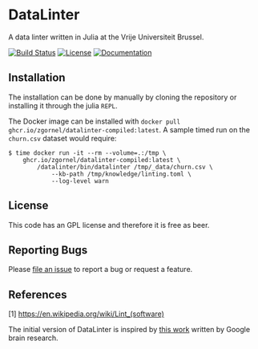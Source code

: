 # DataLinter

A data linter written in Julia at the Vrije Universiteit Brussel.

[![Build Status](https://github.com/zgornel/DataLinter/actions/workflows/CI.yml/badge.svg?branch=master)](https://github.com/zgornel/DataLinter/actions/workflows/CI.yml?query=branch%3Amaster)
[![License](http://img.shields.io/badge/license-GPL-brightgreen.svg?style=flat)](LICENSE.md)
[![Documentation](https://img.shields.io/badge/docs-dev-blue.svg)](https://zgornel.github.io/DataLinter/dev)


## Installation

The installation can be done by manually by cloning the repository or installing it through the julia `REPL`.

The Docker image can be installed with `docker pull ghcr.io/zgornel/datalinter-compiled:latest`. A sample timed run on the `churn.csv` dataset would require:
```
$ time docker run -it --rm --volume=.:/tmp \
    ghcr.io/zgornel/datalinter-compiled:latest \
        /datalinter/bin/datalinter /tmp/_data/churn.csv \
            --kb-path /tmp/knowledge/linting.toml \
            --log-level warn
```

## License

This code has an GPL license and therefore it is free as beer.


## Reporting Bugs

Please [file an issue](https://github.com/zgornel/DataLinter/issues/new) to report a bug or request a feature.


## References

[1] https://en.wikipedia.org/wiki/Lint_(software)

The initial version of DataLinter is inspired by [this work](https://github.com/brain-research/data-linter) written by Google brain research.
